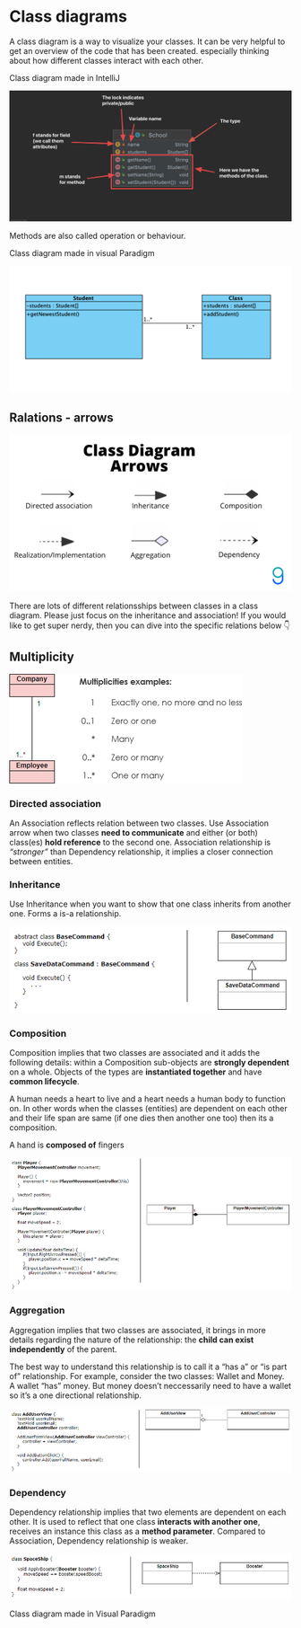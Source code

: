 # Class diagrams

A class diagram is a way to visualize your classes. It can be very helpful to get an overview of the code that has been created. especially thinking about how different classes interact with each other. 





Class diagram made in IntelliJ

![Class diagram explanation](../../assets/class-diagram-explanation.png)

Methods are also called operation or behaviour. 



Class diagram made in visual Paradigm

![CleanShot 2021-09-28 at 13.15.48@2x](../../assets/class-diagram-visual-paradigm.png)







## Ralations - arrows

![img](../../assets/class-diagram-arrows.png)

There are lots of different relationsships between classes in a class diagram. Please just focus on the inheritance and association! If you would like to get super nerdy, then you can dive into the specific relations below 👇





## Multiplicity

![multiplicities](../../assets/multiplicities.png)





### Directed association

An Association reflects relation between two classes. Use Association arrow when two classes **need to communicate** and either (or both) class(es) **hold reference** to the second one. Association relationship is *“stronger”* than Dependency relationship, it implies a closer connection between entities.





### Inheritance

Use Inheritance when you want to show that one class inherits from another one. Forms a is-a relationship.

![img](../../assets/arrows-inheritance.png)



### Composition

Composition implies that two classes are associated and it adds the following details: within a Composition sub-objects are **strongly dependent** on a whole. Objects of the types are **instantiated together** and have **common lifecycle**.

A human needs a heart to live and a heart needs a human body to function  on. In other words when the classes (entities) are dependent on each other and their life span are same (if one dies then another one too)  then its a composition.

A hand is **composed of** fingers



![img](../../assets/arrows-composition.png)



### Aggregation

Aggregation implies that two classes are associated, it brings in more details regarding the nature of the relationship: the **child can exist independently** of the parent.

The best way to understand this relationship is to call it a “has a” or  “is part of” relationship. For example, consider the two classes: Wallet and Money. A wallet “has” money. But money doesn’t neccessarily need to have a wallet so it’s a one directional relationship.

![img](../../assets/arrows-aggregation.png)



### Dependency

Dependency relationship implies that two elements are dependent on each other. It is used to reflect that one class **interacts with another one**, receives an instance this class as a **method parameter**. Compared to Association, Dependency relationship is weaker.

![img](../../assets/arrows-dependency.png)









Class diagram made in Visual Paradigm





